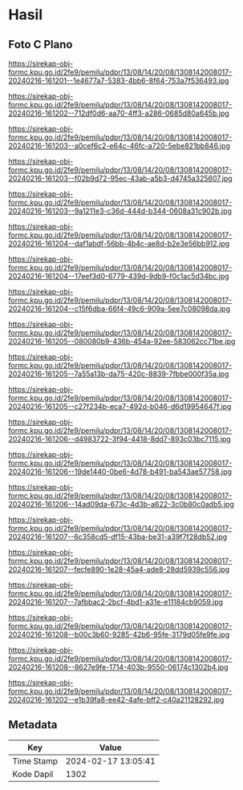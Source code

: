 # Hasil

## Foto C Plano

https://sirekap-obj-formc.kpu.go.id/2fe9/pemilu/pdpr/13/08/14/20/08/1308142008017-20240216-161201--1e4677a7-5383-4bb6-8f64-753a7f536493.jpg

https://sirekap-obj-formc.kpu.go.id/2fe9/pemilu/pdpr/13/08/14/20/08/1308142008017-20240216-161202--712df0d6-aa70-4ff3-a286-0685d80a645b.jpg

https://sirekap-obj-formc.kpu.go.id/2fe9/pemilu/pdpr/13/08/14/20/08/1308142008017-20240216-161203--a0cef6c2-e64c-46fc-a720-5ebe821bb846.jpg

https://sirekap-obj-formc.kpu.go.id/2fe9/pemilu/pdpr/13/08/14/20/08/1308142008017-20240216-161203--f02b9d72-95ec-43ab-a5b3-d4745a325607.jpg

https://sirekap-obj-formc.kpu.go.id/2fe9/pemilu/pdpr/13/08/14/20/08/1308142008017-20240216-161203--9a1211e3-c36d-444d-b344-0608a31c902b.jpg

https://sirekap-obj-formc.kpu.go.id/2fe9/pemilu/pdpr/13/08/14/20/08/1308142008017-20240216-161204--daf1abdf-56bb-4b4c-ae8d-b2e3e56bb912.jpg

https://sirekap-obj-formc.kpu.go.id/2fe9/pemilu/pdpr/13/08/14/20/08/1308142008017-20240216-161204--17eef3d0-6779-439d-9db9-f0c1ac5d34bc.jpg

https://sirekap-obj-formc.kpu.go.id/2fe9/pemilu/pdpr/13/08/14/20/08/1308142008017-20240216-161204--c15f6dba-66f4-49c6-909a-5ee7c08098da.jpg

https://sirekap-obj-formc.kpu.go.id/2fe9/pemilu/pdpr/13/08/14/20/08/1308142008017-20240216-161205--080080b9-436b-454a-92ee-583062cc71be.jpg

https://sirekap-obj-formc.kpu.go.id/2fe9/pemilu/pdpr/13/08/14/20/08/1308142008017-20240216-161205--7a55a13b-da75-420c-8839-7fbbe000f35a.jpg

https://sirekap-obj-formc.kpu.go.id/2fe9/pemilu/pdpr/13/08/14/20/08/1308142008017-20240216-161205--c27f234b-eca7-492d-b046-d6d19954647f.jpg

https://sirekap-obj-formc.kpu.go.id/2fe9/pemilu/pdpr/13/08/14/20/08/1308142008017-20240216-161206--d4983722-3f94-4418-8dd7-893c03bc7115.jpg

https://sirekap-obj-formc.kpu.go.id/2fe9/pemilu/pdpr/13/08/14/20/08/1308142008017-20240216-161206--19de1440-0be6-4d78-b491-ba543ae57758.jpg

https://sirekap-obj-formc.kpu.go.id/2fe9/pemilu/pdpr/13/08/14/20/08/1308142008017-20240216-161206--14ad09da-673c-4d3b-a622-3c0b80c0adb5.jpg

https://sirekap-obj-formc.kpu.go.id/2fe9/pemilu/pdpr/13/08/14/20/08/1308142008017-20240216-161207--6c358cd5-df15-43ba-be31-a39f7f28db52.jpg

https://sirekap-obj-formc.kpu.go.id/2fe9/pemilu/pdpr/13/08/14/20/08/1308142008017-20240216-161207--fecfe890-1e28-45a4-ade8-28dd5939c556.jpg

https://sirekap-obj-formc.kpu.go.id/2fe9/pemilu/pdpr/13/08/14/20/08/1308142008017-20240216-161207--7afbbac2-2bcf-4bd1-a31e-e11184cb9059.jpg

https://sirekap-obj-formc.kpu.go.id/2fe9/pemilu/pdpr/13/08/14/20/08/1308142008017-20240216-161208--b00c3b60-9285-42b6-95fe-3179d05fe9fe.jpg

https://sirekap-obj-formc.kpu.go.id/2fe9/pemilu/pdpr/13/08/14/20/08/1308142008017-20240216-161208--8627e9fe-1714-403b-9550-06174c1302b4.jpg

https://sirekap-obj-formc.kpu.go.id/2fe9/pemilu/pdpr/13/08/14/20/08/1308142008017-20240216-161202--e1b39fa8-ee42-4afe-bff2-c40a21128292.jpg


## Metadata

| Key        | Value               |
| ---------- | ------------------- |
| Time Stamp | 2024-02-17 13:05:41 |
| Kode Dapil | 1302                |



